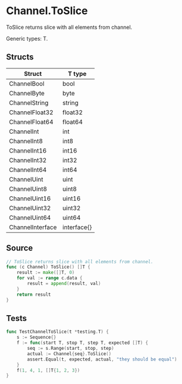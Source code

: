# Channel.ToSlice

ToSlice returns slice with all elements from channel.

Generic types: T.

## Structs

| Struct | T type |
| ------ | ------ |
| ChannelBool | bool |
| ChannelByte | byte |
| ChannelString | string |
| ChannelFloat32 | float32 |
| ChannelFloat64 | float64 |
| ChannelInt | int |
| ChannelInt8 | int8 |
| ChannelInt16 | int16 |
| ChannelInt32 | int32 |
| ChannelInt64 | int64 |
| ChannelUint | uint |
| ChannelUint8 | uint8 |
| ChannelUint16 | uint16 |
| ChannelUint32 | uint32 |
| ChannelUint64 | uint64 |
| ChannelInterface | interface{} |


## Source

```go
// ToSlice returns slice with all elements from channel.
func (c Channel) ToSlice() []T {
	result := make([]T, 0)
	for val := range c.data {
		result = append(result, val)
	}
	return result
}
```

## Tests

```go
func TestChannelToSlice(t *testing.T) {
	s := Sequence{}
	f := func(start T, stop T, step T, expected []T) {
		seq := s.Range(start, stop, step)
		actual := Channel{seq}.ToSlice()
		assert.Equal(t, expected, actual, "they should be equal")
	}
	f(1, 4, 1, []T{1, 2, 3})
}
```